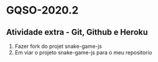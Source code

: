 # GQSO-2020.2
## Atividade extra - Git, Github e Heroku

1. Fazer fork do projet snake-game-js
2. Em viar o projeto snake-game-js para o meu repositorio 